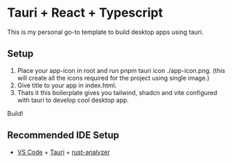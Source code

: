 # Tauri + React + Typescript

This is my personal go-to template to build desktop apps using tauri.

## Setup
1. Place your app-icon in root and run pnpm tauri icon ./app-icon.png. (this will create all the icons required for the project using single image.)
2. Give title to your app in index.html.
3. Thats it this boilerplate gives you tailwind, shadcn and vite configured with tauri to develop cool desktop app.

Build!


## Recommended IDE Setup

- [VS Code](https://code.visualstudio.com/) + [Tauri](https://marketplace.visualstudio.com/items?itemName=tauri-apps.tauri-vscode) + [rust-analyzer](https://marketplace.visualstudio.com/items?itemName=rust-lang.rust-analyzer)
